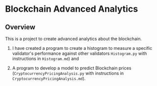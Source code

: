 # **Blockchain Advanced Analytics**

## **Overview**

This is a project to create advanced analytics about the blockchain. 

  1. I have created a program to create a histogram to measure a specific validator's performance against other validators ```Histogram.py``` with instructions in ```Histogram.md```) and </li> 
  
  2. A program to develop a model to predict Blockchain prices (```CryptocurrencyPricingAnalysis.py``` with instructions in ```CryptocurrencyPricingAnalysis.md```).</li>
</ol>

